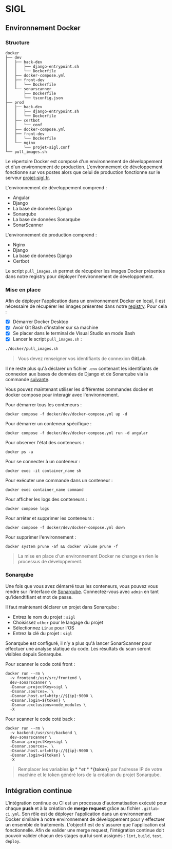 # SIGL

## Environnement Docker

### Structure
```
docker
├── dev
│   ├── back-dev
│   │   ├── django-entrypoint.sh
│   │   └── Dockerfile
│   ├── docker-compose.yml
│   ├── front-dev
│   │   └── Dockerfile
│   └── sonarscanner
│       ├── Dockerfile
│       └── tsconfig.json
├── prod
│   ├── back-dev
│   │   ├── django-entrypoint.sh
│   │   └── Dockerfile
│   ├── certbot
│   │   └── conf
│   ├── docker-compose.yml
│   ├── front-dev
│   │   └── Dockerfile
│   └── nginx
│       └── projet-sigl.conf
└── pull_images.sh
```
Le répertoire Docker est composé d'un environnement de développement et d'un environnement de production.
L'environnement de développement fonctionne sur vos postes alors que celui de production fonctionne sur le serveur [projet-sigl.fr](https://projet-sigl.fr).<br>

L'environnement de développement comprend :
* Angular
* Django
* La base de données Django
* Sonarqube
* La base de données Sonarqube
* SonarScanner

L'environnement de production comprend :
* Nginx
* Django
* La base de données Django
* Certbot

Le script `pull_images.sh` permet de récupérer les images Docker présentes dans notre registry pour déployer l'environnement de développement.

### Mise en place

Afin de déployer l'application dans un environnement Docker en local, il est nécessaire de récupérer les images présentes dans notre [registry](https://gitlab.com/baptiste72/sigl/container_registry). Pour cela :
- [x] Démarrer Docker Desktop
- [x] Avoir Git Bash d'installer sur sa machine
- [x] Se placer dans le terminal de Visual Studio en mode Bash
- [x] Lancer le script `pull_images.sh` :

```bash
./docker/pull_images.sh
```
> Vous devez renseigner vos identifiants de connexion **GitLab**.

Il ne reste plus qu'à déclarer un fichier `.env` contenant les identifiants de connexion aux bases de données de Django et de Sonarqube via la commande [suivante](https://discord.com/channels/1019217607875907634/1019217607875907637/1042110988486447115).

Vous pouvez maintenant utiliser les différentes commandes docker et docker compose pour interagir avec l'environnement.

Pour démarrer tous les conteneurs :
```
docker compose -f docker/dev/docker-compose.yml up -d
```

Pour démarrer un conteneur spécifique :
```
docker compose -f docker/dev/docker-compose.yml run -d angular
```

Pour observer l'état des conteneurs :
```
docker ps -a
```

Pour se connecter à un conteneur :
```
docker exec -it container_name sh
```

Pour exécuter une commande dans un conteneur :
```
docker exec container_name command
```

Pour afficher les logs des conteneurs :
```
docker compose logs
```

Pour arrêter et supprimer les conteneurs :
```
docker compose -f docker/dev/docker-compose.yml down
```

Pour supprimer l'environnement :
```
docker system prune -af && docker volume prune -f
```
> La mise en place d'un environnement Docker ne change en rien le processus de développement.

### Sonarqube

Une fois que vous avez démarré tous les conteneurs, vous pouvez vous rendre sur l'interface de [Sonarqube](http://localhost:9000).
Connectez-vous avec `admin` en tant qu'idendtifiant et mot de passe.

Il faut maintenant déclarer un projet dans Sonarqube :
* Entrez le nom du projet : `sigl`
* Choisissez `other` pour le langage du projet
* Sélectionnez `Linux` pour l'OS
* Entrez la clé du projet : `sigl`

Sonarqube est configuré, il n'y a plus qu'à lancer SonarScanner pour effectuer une analyse statique du code.
Les résultats du scan seront visibles depuis Sonarqube.

Pour scanner le code coté front :
```
docker run --rm \
  -v frontend:/usr/src/frontend \
  dev-sonarscanner \
  -Dsonar.projectKey=sigl \
  -Dsonar.sources=. \
  -Dsonar.host.url=http://${ip}:9000 \
  -Dsonar.login=${token} \
  -Dsonar.exclusions=node_modules \
  -X
```

Pour scanner le code coté back :
```
docker run --rm \
  -v backend:/usr/src/backend \
  dev-sonarscanner \
  -Dsonar.projectKey=sigl \
  -Dsonar.sources=. \
  -Dsonar.host.url=http://${ip}:9000 \
  -Dsonar.login=${token} \
  -X
```
> Remplacer les variables **${ip}** et **${token}** par l'adresse IP de votre machine et le token généré lors de la création du projet Sonarqube.

## Intégration continue

L'intégration continue ou CI est un processus d'automatisation exécuté pour chaque **push** et à la création de **merge request** grâce au fichier `.gitlab-ci.yml`. Son rôle est de déployer l'application dans un environnement Docker similaire à notre environnement de développement pour y effectuer un ensemble de traitements. L'objectif est de s'assurer que l'application est fonctionnelle. Afin de valider une merge request, l'intégration continue doit pouvoir valider chacun des stages qui lui sont assignés : `lint`, `build`, `test`, `deploy`.
